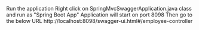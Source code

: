 Run the application 
Right click on SpringMvcSwaggerApplication.java class and run as "Spring Boot App"
Application will start on port 8098
Then go to the below URL
  http://localhost:8098/swagger-ui.html#/employee-controller
  
  
